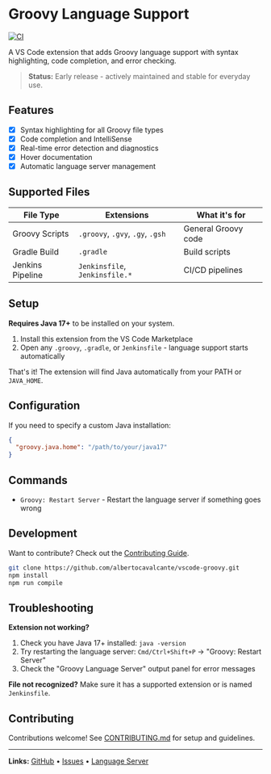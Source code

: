 # Groovy Language Support

[![CI](https://github.com/albertocavalcante/vscode-groovy/actions/workflows/main.yml/badge.svg)](https://github.com/albertocavalcante/vscode-groovy/actions/workflows/main.yml)

A VS Code extension that adds Groovy language support with syntax highlighting, code completion, and error checking.

> **Status:** Early release - actively maintained and stable for everyday use.

## Features

- [x] Syntax highlighting for all Groovy file types
- [x] Code completion and IntelliSense
- [x] Real-time error detection and diagnostics
- [x] Hover documentation
- [x] Automatic language server management

## Supported Files

| File Type | Extensions | What it's for |
|-----------|------------|---------------|
| Groovy Scripts | `.groovy`, `.gvy`, `.gy`, `.gsh` | General Groovy code |
| Gradle Build | `.gradle` | Build scripts |
| Jenkins Pipeline | `Jenkinsfile`, `Jenkinsfile.*` | CI/CD pipelines |

## Setup

**Requires Java 17+** to be installed on your system.

1. Install this extension from the VS Code Marketplace
2. Open any `.groovy`, `.gradle`, or `Jenkinsfile` - language support starts automatically

That's it! The extension will find Java automatically from your PATH or `JAVA_HOME`.

## Configuration

If you need to specify a custom Java installation:

```json
{
  "groovy.java.home": "/path/to/your/java17"
}
```

## Commands

- `Groovy: Restart Server` - Restart the language server if something goes wrong

## Development

Want to contribute? Check out the [Contributing Guide](CONTRIBUTING.md).

```bash
git clone https://github.com/albertocavalcante/vscode-groovy.git
npm install
npm run compile
```

## Troubleshooting

**Extension not working?**

1. Check you have Java 17+ installed: `java -version`
2. Try restarting the language server: `Cmd/Ctrl+Shift+P` → "Groovy: Restart Server"
3. Check the "Groovy Language Server" output panel for error messages

**File not recognized?** Make sure it has a supported extension or is named `Jenkinsfile`.

## Contributing

Contributions welcome! See [CONTRIBUTING.md](CONTRIBUTING.md) for setup and guidelines.

---

**Links:** [GitHub](https://github.com/albertocavalcante/vscode-groovy) • [Issues](https://github.com/albertocavalcante/vscode-groovy/issues) • [Language Server](https://github.com/albertocavalcante/groovy-lsp)